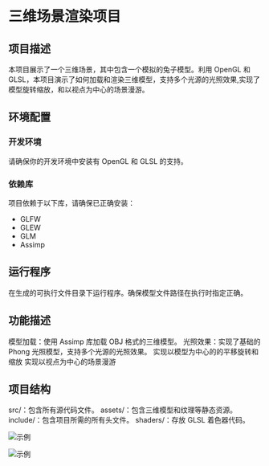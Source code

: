 # 三维场景渲染项目

## 项目描述
本项目展示了一个三维场景，其中包含一个模拟的兔子模型。利用 OpenGL 和 GLSL，本项目演示了如何加载和渲染三维模型，支持多个光源的光照效果,实现了模型旋转缩放，和以视点为中心的场景漫游。

## 环境配置

### 开发环境
请确保你的开发环境中安装有 OpenGL 和 GLSL 的支持。

### 依赖库
项目依赖于以下库，请确保已正确安装：
- GLFW
- GLEW
- GLM
- Assimp

## 运行程序
在生成的可执行文件目录下运行程序。确保模型文件路径在执行时指定正确。

## 功能描述
模型加载：使用 Assimp 库加载 OBJ 格式的三维模型。
光照效果：实现了基础的 Phong 光照模型，支持多个光源的光照效果。
实现以模型为中心的的平移旋转和缩放
实现以视点为中心的场景漫游

## 项目结构
src/：包含所有源代码文件。
assets/：包含三维模型和纹理等静态资源。
include/：包含项目所需的所有头文件。
shaders/：存放 GLSL 着色器代码。

![示例](https://github.com/Kswink/graphics2024/blob/master/assignment3/%E6%A8%A1%E5%9E%8B%E5%9B%BE%E4%B8%80.png?raw=true)

![示例](https://github.com/Kswink/graphics2024/blob/master/assignment3/%E6%A8%A1%E5%9E%8B%E5%9B%BE%E4%BA%8C.png?raw=true)

